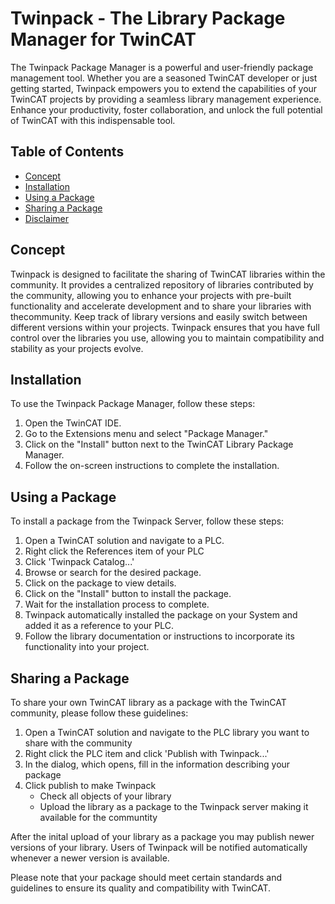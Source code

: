 # Twinpack - The Library Package Manager for TwinCAT

The Twinpack Package Manager is a powerful and user-friendly package management tool. Whether you are a seasoned TwinCAT developer or just getting started, Twinpack empowers you to extend the capabilities of your TwinCAT projects by providing a seamless library management experience. Enhance your productivity, foster collaboration, and unlock the full potential of TwinCAT with this indispensable tool.

## Table of Contents

- [Concept](#concept)
- [Installation](#installation)
- [Using a Package](#using-a-package)
- [Sharing a Package](#sharing-a-package)
- [Disclaimer](#disclaimer)

## Concept

Twinpack is designed to facilitate the sharing of TwinCAT libraries within the community. It provides a centralized repository of libraries contributed by the community, allowing you to enhance your projects with pre-built functionality and accelerate development and to share your libraries with thecommunity. Keep track of library versions and easily switch between different versions within your projects. Twinpack ensures that you have full control over the libraries you use, allowing you to maintain compatibility and stability as your projects evolve.

## Installation

To use the Twinpack Package Manager, follow these steps:

1. Open the TwinCAT IDE.
2. Go to the Extensions menu and select "Package Manager."
3. Click on the "Install" button next to the TwinCAT Library Package Manager.
4. Follow the on-screen instructions to complete the installation.


## Using a Package

To install a package from the Twinpack Server, follow these steps:

1. Open a TwinCAT solution and navigate to a PLC.
2. Right click the References item of your PLC
3. Click 'Twinpack Catalog...'
4. Browse or search for the desired package.
5. Click on the package to view details.
6. Click on the "Install" button to install the package.
7. Wait for the installation process to complete.
8. Twinpack automatically installed the package on your System and added it as a reference to your PLC.
9. Follow the library documentation or instructions to incorporate its functionality into your project.

## Sharing a Package

To share your own TwinCAT library as a package with the TwinCAT community, please follow these guidelines:

1. Open a TwinCAT solution and navigate to the PLC library you want to share with the community
2. Right click the PLC item and click 'Publish with Twinpack...'
3. In the dialog, which opens, fill in the information describing your package
4. Click publish to make Twinpack
   - Check all objects of your library
   - Upload the library as a package to the Twinpack server making it available for the communtity
  
After the inital upload of your library as a package you may publish newer versions of your library. Users of Twinpack will be notified automatically whenever a newer version is available.

Please note that your package should meet certain standards and guidelines to ensure its quality and compatibility with TwinCAT.

